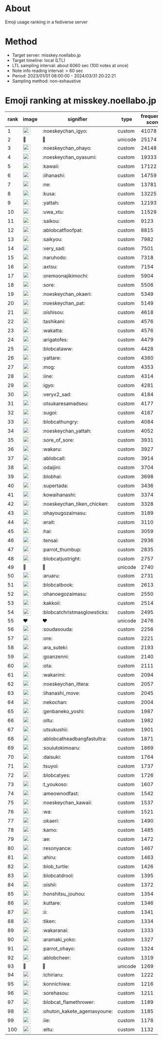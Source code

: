# About
Emoji usage ranking in a fediverse server

# Method
- Target server: misskey.noellabo.jp
- Target timeline: local (LTL)
- LTL sampling interval: about 6060 sec (100 notes at once)
- Note info reading interval: > 60 sec
- Period: 2023/01/01 08:00:00 - 2024/03/31 20:22:21 
- Sampling method: non-exhaustive

# Emoji ranking at misskey.noellabo.jp

|rank|image|signifier|type|frequency score|
|----|----|----|----|----|
|1|<img height="24" src="https://misskey.noellabo.jp/emoji/noeskeychan_igyo.webp">|:noeskeychan_igyo:|custom|41078|
|2|🎉|🎉|unicode|25174|
|3|<img height="24" src="https://misskey.noellabo.jp/emoji/noeskeychan_ohayo.webp">|:noeskeychan_ohayo:|custom|24148|
|4|<img height="24" src="https://misskey.noellabo.jp/emoji/noeskeychan_oyasumi.webp">|:noeskeychan_oyasumi:|custom|19333|
|5|<img height="24" src="https://misskey.noellabo.jp/emoji/kawaii.webp">|:kawaii:|custom|17122|
|6|<img height="24" src="https://misskey.noellabo.jp/emoji/iihanashi.webp">|:iihanashi:|custom|14759|
|7|<img height="24" src="https://misskey.noellabo.jp/emoji/ne.webp">|:ne:|custom|13781|
|8|<img height="24" src="https://misskey.noellabo.jp/emoji/kusa.webp">|:kusa:|custom|13225|
|9|<img height="24" src="https://misskey.noellabo.jp/emoji/yattah.webp">|:yattah:|custom|12193|
|10|<img height="24" src="https://misskey.noellabo.jp/emoji/uwa_xtu.webp">|:uwa_xtu:|custom|11529|
|11|<img height="24" src="https://misskey.noellabo.jp/emoji/saikou.webp">|:saikou:|custom|9123|
|12|<img height="24" src="https://misskey.noellabo.jp/emoji/ablobcatfloofpat.webp">|:ablobcatfloofpat:|custom|8815|
|13|<img height="24" src="https://misskey.noellabo.jp/emoji/saikyou.webp">|:saikyou:|custom|7982|
|14|<img height="24" src="https://misskey.noellabo.jp/emoji/very_sad.webp">|:very_sad:|custom|7501|
|15|<img height="24" src="https://misskey.noellabo.jp/emoji/naruhodo.webp">|:naruhodo:|custom|7318|
|16|<img height="24" src="https://misskey.noellabo.jp/emoji/axtsu.webp">|:axtsu:|custom|7154|
|17|<img height="24" src="https://misskey.noellabo.jp/emoji/oremoonajikimochi.webp">|:oremoonajikimochi:|custom|5904|
|18|<img height="24" src="https://misskey.noellabo.jp/emoji/sore.webp">|:sore:|custom|5506|
|19|<img height="24" src="https://misskey.noellabo.jp/emoji/noeskeychan_okaeri.webp">|:noeskeychan_okaeri:|custom|5349|
|20|<img height="24" src="https://misskey.noellabo.jp/emoji/noeskeychan_pat.webp">|:noeskeychan_pat:|custom|5149|
|21|<img height="24" src="https://misskey.noellabo.jp/emoji/oishisou.webp">|:oishisou:|custom|4618|
|22|<img height="24" src="https://misskey.noellabo.jp/emoji/tashikani.webp">|:tashikani:|custom|4576|
|23|<img height="24" src="https://misskey.noellabo.jp/emoji/wakatta.webp">|:wakatta:|custom|4576|
|24|<img height="24" src="https://misskey.noellabo.jp/emoji/arigatofes.webp">|:arigatofes:|custom|4479|
|25|<img height="24" src="https://misskey.noellabo.jp/emoji/blobcataww.webp">|:blobcataww:|custom|4428|
|26|<img height="24" src="https://misskey.noellabo.jp/emoji/yattare.webp">|:yattare:|custom|4360|
|27|<img height="24" src="https://misskey.noellabo.jp/emoji/mog.webp">|:mog:|custom|4353|
|28|<img height="24" src="https://misskey.noellabo.jp/emoji/iine.webp">|:iine:|custom|4314|
|29|<img height="24" src="https://misskey.noellabo.jp/emoji/igyo.webp">|:igyo:|custom|4281|
|30|<img height="24" src="https://misskey.noellabo.jp/emoji/veryx2_sad.webp">|:veryx2_sad:|custom|4184|
|31|<img height="24" src="https://misskey.noellabo.jp/emoji/otsukaresamadseu.webp">|:otsukaresamadseu:|custom|4177|
|32|<img height="24" src="https://misskey.noellabo.jp/emoji/sugoi.webp">|:sugoi:|custom|4167|
|33|<img height="24" src="https://misskey.noellabo.jp/emoji/blobcathungry.webp">|:blobcathungry:|custom|4084|
|34|<img height="24" src="https://misskey.noellabo.jp/emoji/noeskeychan_yattah.webp">|:noeskeychan_yattah:|custom|4052|
|35|<img height="24" src="https://misskey.noellabo.jp/emoji/sore_of_sore.webp">|:sore_of_sore:|custom|3931|
|36|<img height="24" src="https://misskey.noellabo.jp/emoji/wakaru.webp">|:wakaru:|custom|3927|
|37|<img height="24" src="https://misskey.noellabo.jp/emoji/ablobcall.webp">|:ablobcall:|custom|3914|
|38|<img height="24" src="https://misskey.noellabo.jp/emoji/odaijini.webp">|:odaijini:|custom|3704|
|39|<img height="24" src="https://misskey.noellabo.jp/emoji/blobhai.webp">|:blobhai:|custom|3698|
|40|<img height="24" src="https://misskey.noellabo.jp/emoji/supertada.webp">|:supertada:|custom|3436|
|41|<img height="24" src="https://misskey.noellabo.jp/emoji/kowaihanashi.webp">|:kowaihanashi:|custom|3374|
|42|<img height="24" src="https://misskey.noellabo.jp/emoji/noeskeychan_tiken_chicken.webp">|:noeskeychan_tiken_chicken:|custom|3328|
|43|<img height="24" src="https://misskey.noellabo.jp/emoji/ohayougozaimasu.webp">|:ohayougozaimasu:|custom|3189|
|44|<img height="24" src="https://misskey.noellabo.jp/emoji/erait.webp">|:erait:|custom|3110|
|45|<img height="24" src="https://misskey.noellabo.jp/emoji/hai.webp">|:hai:|custom|3059|
|46|<img height="24" src="https://misskey.noellabo.jp/emoji/tensai.webp">|:tensai:|custom|2936|
|47|<img height="24" src="https://misskey.noellabo.jp/emoji/parrot_thumbup.webp">|:parrot_thumbup:|custom|2835|
|48|<img height="24" src="https://misskey.noellabo.jp/emoji/blobcatjustright.webp">|:blobcatjustright:|custom|2757|
|49|🍗|🍗|unicode|2740|
|50|<img height="24" src="https://misskey.noellabo.jp/emoji/aruaru.webp">|:aruaru:|custom|2731|
|51|<img height="24" src="https://misskey.noellabo.jp/emoji/blobcatbook.webp">|:blobcatbook:|custom|2613|
|52|<img height="24" src="https://misskey.noellabo.jp/emoji/ohanoegozaimasu.webp">|:ohanoegozaimasu:|custom|2550|
|53|<img height="24" src="https://misskey.noellabo.jp/emoji/kakkoii.webp">|:kakkoii:|custom|2514|
|54|<img height="24" src="https://misskey.noellabo.jp/emoji/blobcatchristmasglowsticks.webp">|:blobcatchristmasglowsticks:|custom|2495|
|55|❤|❤|unicode|2476|
|56|<img height="24" src="https://misskey.noellabo.jp/emoji/soudasouda.webp">|:soudasouda:|custom|2256|
|57|<img height="24" src="https://misskey.noellabo.jp/emoji/ore.webp">|:ore:|custom|2221|
|58|<img height="24" src="https://misskey.noellabo.jp/emoji/ara_suteki.webp">|:ara_suteki:|custom|2193|
|59|<img height="24" src="https://misskey.noellabo.jp/emoji/goanzenni.webp">|:goanzenni:|custom|2140|
|60|<img height="24" src="https://misskey.noellabo.jp/emoji/ota.webp">|:ota:|custom|2111|
|61|<img height="24" src="https://misskey.noellabo.jp/emoji/wakarimi.webp">|:wakarimi:|custom|2094|
|62|<img height="24" src="https://misskey.noellabo.jp/emoji/noeskeychan_ittera.webp">|:noeskeychan_ittera:|custom|2057|
|63|<img height="24" src="https://misskey.noellabo.jp/emoji/iihanashi_move.webp">|:iihanashi_move:|custom|2045|
|64|<img height="24" src="https://misskey.noellabo.jp/emoji/nekochan.webp">|:nekochan:|custom|2004|
|65|<img height="24" src="https://misskey.noellabo.jp/emoji/genbaneko_yoshi.webp">|:genbaneko_yoshi:|custom|1987|
|66|<img height="24" src="https://misskey.noellabo.jp/emoji/oltu.webp">|:oltu:|custom|1982|
|67|<img height="24" src="https://misskey.noellabo.jp/emoji/utsukushii.webp">|:utsukushii:|custom|1901|
|68|<img height="24" src="https://misskey.noellabo.jp/emoji/ablobcatheadbangfastultra.webp">|:ablobcatheadbangfastultra:|custom|1871|
|69|<img height="24" src="https://misskey.noellabo.jp/emoji/souiutokimoaru.webp">|:souiutokimoaru:|custom|1869|
|70|<img height="24" src="https://misskey.noellabo.jp/emoji/daisuki.webp">|:daisuki:|custom|1764|
|71|<img height="24" src="https://misskey.noellabo.jp/emoji/tsuyoi.webp">|:tsuyoi:|custom|1737|
|72|<img height="24" src="https://misskey.noellabo.jp/emoji/blobcatyes.webp">|:blobcatyes:|custom|1726|
|73|<img height="24" src="https://misskey.noellabo.jp/emoji/t_youkoso.webp">|:t_youkoso:|custom|1607|
|74|<img height="24" src="https://misskey.noellabo.jp/emoji/ameownodfast.webp">|:ameownodfast:|custom|1542|
|75|<img height="24" src="https://misskey.noellabo.jp/emoji/noeskeychan_kawaii.webp">|:noeskeychan_kawaii:|custom|1537|
|76|<img height="24" src="https://misskey.noellabo.jp/emoji/wa.webp">|:wa:|custom|1521|
|77|<img height="24" src="https://misskey.noellabo.jp/emoji/okaeri.webp">|:okaeri:|custom|1490|
|78|<img height="24" src="https://misskey.noellabo.jp/emoji/kamo.webp">|:kamo:|custom|1485|
|79|<img height="24" src="https://misskey.noellabo.jp/emoji/ae.webp">|:ae:|custom|1472|
|80|<img height="24" src="https://misskey.noellabo.jp/emoji/resonyance.webp">|:resonyance:|custom|1467|
|81|<img height="24" src="https://misskey.noellabo.jp/emoji/ahiru.webp">|:ahiru:|custom|1463|
|82|<img height="24" src="https://misskey.noellabo.jp/emoji/blob_turtle.webp">|:blob_turtle:|custom|1426|
|83|<img height="24" src="https://misskey.noellabo.jp/emoji/blobcatdrool.webp">|:blobcatdrool:|custom|1395|
|84|<img height="24" src="https://misskey.noellabo.jp/emoji/oishii.webp">|:oishii:|custom|1372|
|85|<img height="24" src="https://misskey.noellabo.jp/emoji/honshitsu_jouhou.webp">|:honshitsu_jouhou:|custom|1354|
|86|<img height="24" src="https://misskey.noellabo.jp/emoji/kuttare.webp">|:kuttare:|custom|1346|
|87|<img height="24" src="https://misskey.noellabo.jp/emoji/ii.webp">|:ii:|custom|1341|
|88|<img height="24" src="https://misskey.noellabo.jp/emoji/tiken.webp">|:tiken:|custom|1334|
|89|<img height="24" src="https://misskey.noellabo.jp/emoji/wakaranai.webp">|:wakaranai:|custom|1333|
|90|<img height="24" src="https://misskey.noellabo.jp/emoji/aramaki_yoko.webp">|:aramaki_yoko:|custom|1327|
|91|<img height="24" src="https://misskey.noellabo.jp/emoji/parrot_ohayo.webp">|:parrot_ohayo:|custom|1324|
|92|<img height="24" src="https://misskey.noellabo.jp/emoji/ablobcheer.webp">|:ablobcheer:|custom|1319|
|93|👀|👀|unicode|1269|
|94|<img height="24" src="https://misskey.noellabo.jp/emoji/ichiriaru.webp">|:ichiriaru:|custom|1222|
|95|<img height="24" src="https://misskey.noellabo.jp/emoji/konnichiwa.webp">|:konnichiwa:|custom|1216|
|96|<img height="24" src="https://misskey.noellabo.jp/emoji/sorehasou.webp">|:sorehasou:|custom|1211|
|97|<img height="24" src="https://misskey.noellabo.jp/emoji/blobcat_flamethrower.webp">|:blobcat_flamethrower:|custom|1189|
|98|<img height="24" src="https://misskey.noellabo.jp/emoji/ohuton_kakete_agemasyoune.webp">|:ohuton_kakete_agemasyoune:|custom|1185|
|99|<img height="24" src="https://misskey.noellabo.jp/emoji/iie.webp">|:iie:|custom|1178|
|100|<img height="24" src="https://misskey.noellabo.jp/emoji/eltu.webp">|:eltu:|custom|1132|
